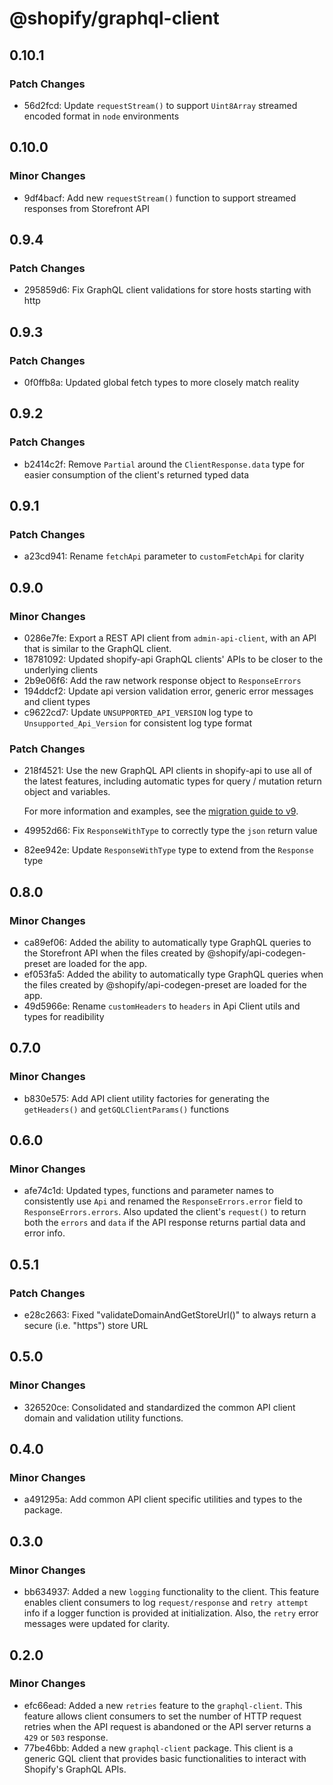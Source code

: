 # @shopify/graphql-client

## 0.10.1

### Patch Changes

- 56d2fcd: Update `requestStream()` to support `Uint8Array` streamed encoded format in `node` environments

## 0.10.0

### Minor Changes

- 9df4bacf: Add new `requestStream()` function to support streamed responses from Storefront API

## 0.9.4

### Patch Changes

- 295859d6: Fix GraphQL client validations for store hosts starting with http

## 0.9.3

### Patch Changes

- 0f0ffb8a: Updated global fetch types to more closely match reality

## 0.9.2

### Patch Changes

- b2414c2f: Remove `Partial` around the `ClientResponse.data` type for easier consumption of the client's returned typed data

## 0.9.1

### Patch Changes

- a23cd941: Rename `fetchApi` parameter to `customFetchApi` for clarity

## 0.9.0

### Minor Changes

- 0286e7fe: Export a REST API client from `admin-api-client`, with an API that is similar to the GraphQL client.
- 18781092: Updated shopify-api GraphQL clients' APIs to be closer to the underlying clients
- 2b9e06f6: Add the raw network response object to `ResponseErrors`
- 194ddcf2: Update api version validation error, generic error messages and client types
- c9622cd7: Update `UNSUPPORTED_API_VERSION` log type to `Unsupported_Api_Version` for consistent log type format

### Patch Changes

- 218f4521: Use the new GraphQL API clients in shopify-api to use all of the latest features, including automatic types for query / mutation return object and variables.

  For more information and examples, see the [migration guide to v9](https://github.com/Shopify/shopify-api-js/blob/main/packages/shopify-api/docs/migrating-to-v9.md#using-the-new-clients).

- 49952d66: Fix `ResponseWithType` to correctly type the `json` return value
- 82ee942e: Update `ResponseWithType` type to extend from the `Response` type

## 0.8.0

### Minor Changes

- ca89ef06: Added the ability to automatically type GraphQL queries to the Storefront API when the files created by @shopify/api-codegen-preset are loaded for the app.
- ef053fa5: Added the ability to automatically type GraphQL queries when the files created by @shopify/api-codegen-preset are loaded for the app.
- 49d5966e: Rename `customHeaders` to `headers` in Api Client utils and types for readibility

## 0.7.0

### Minor Changes

- b830e575: Add API client utility factories for generating the `getHeaders()` and `getGQLClientParams()` functions

## 0.6.0

### Minor Changes

- afe74c1d: Updated types, functions and parameter names to consistently use `Api` and renamed the `ResponseErrors.error` field to `ResponseErrors.errors`. Also updated the client's `request()` to return both the `errors` and `data` if the API response returns partial data and error info.

## 0.5.1

### Patch Changes

- e28c2663: Fixed "validateDomainAndGetStoreUrl()" to always return a secure (i.e. "https") store URL

## 0.5.0

### Minor Changes

- 326520ce: Consolidated and standardized the common API client domain and validation utility functions.

## 0.4.0

### Minor Changes

- a491295a: Add common API client specific utilities and types to the package.

## 0.3.0

### Minor Changes

- bb634937: Added a new `logging` functionality to the client. This feature enables client consumers to log `request/response` and `retry attempt` info if a logger function is provided at initialization. Also, the `retry` error messages were updated for clarity.

## 0.2.0

### Minor Changes

- efc66ead: Added a new `retries` feature to the `graphql-client`. This feature allows client consumers to set the number of HTTP request retries when the API request is abandoned or the API server returns a `429` or `503` response.
- 77be46bb: Added a new `graphql-client` package. This client is a generic GQL client that provides basic functionalities to interact with Shopify's GraphQL APIs.
